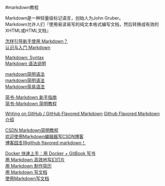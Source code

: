 #markdown教程

Markdown是一种轻量级标记语言，创始人为John Gruber。  
Markdown允许人们『使用易读易写的纯文本格式编写文档，然后转换成有效的XHTML或HTML文档』

[怎样引导新手使用 Markdown？](http://www.zhihu.com/question/20409634)  
[认识与入门 Markdown](http://sspai.com/25137)  

[Markdown: Syntax](http://daringfireball.net/projects/markdown/syntax)  
[Markdown 语法说明](https://gitcafe.com/riku/Markdown-Syntax-CN/blob/master/syntax.md)

[markdown简明语法](http://lutaf.com/markdown-simple-usage.htm)  
[markdown简明语法](http://ibruce.info/2013/11/26/markdown/)  
[Markdown简易语法](http://maybeiwill.me/markdown/)  

[简书-Markdown 新手指南](http://www.jianshu.com/p/q81RER)  
[简书-Markdown 简明教程](http://www.jianshu.com/p/7bd23251da0a)  

[Writing on GitHub / GitHub Flavored Markdown](https://help.github.com/articles/github-flavored-markdown/)
[Github Flavored Markdown介绍](http://www.jianshu.com/p/cfPxyr)  

[CSDN Markdown简明教程](http://edu.csdn.net/course/detail/553)  
[欢迎使用Markdown编辑器写CSDN博客](http://blog.csdn.net/testcs_dn/article/details/43315335)  
[博客园支持github flavored markdown！](http://www.cnblogs.com/cmt/p/markdown_github.html)  

[Docker 快速上手：用 Docker + GitBook 写书](http://www.tinylab.org/docker-quick-start-docker-gitbook-writing-a-book/)  
[用 Markdown 高效地写幻灯片](http://www.tinylab.org/?p=3801&preview=true)  
[用 Markdown 制作简历](http://www.tinylab.org/write-resume-with-markdown/)  
[用 Markdown 写文档](http://www.tinylab.org/use-markdown-to-write-document/)  
[使用Markdown写文档](http://blog.csdn.net/xiahouzuoxin/article/details/19752603)



